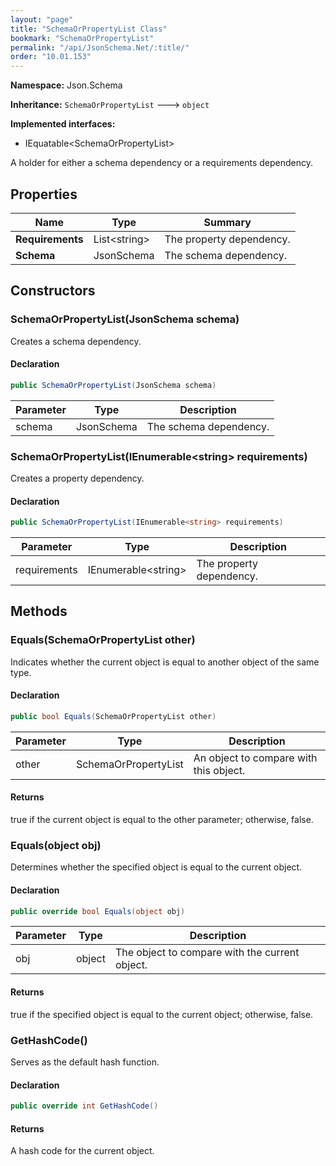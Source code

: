 ```yaml
---
layout: "page"
title: "SchemaOrPropertyList Class"
bookmark: "SchemaOrPropertyList"
permalink: "/api/JsonSchema.Net/:title/"
order: "10.01.153"
---
```

**Namespace:** Json.Schema

**Inheritance:**
`SchemaOrPropertyList`
 🡒 
`object`

**Implemented interfaces:**

- IEquatable\<SchemaOrPropertyList\>

A holder for either a schema dependency or a requirements dependency.

## Properties

| Name | Type | Summary |
|---|---|---|
| **Requirements** | List\<string\> | The property dependency. |
| **Schema** | JsonSchema | The schema dependency. |

## Constructors

### SchemaOrPropertyList(JsonSchema schema)

Creates a schema dependency.

#### Declaration

```c#
public SchemaOrPropertyList(JsonSchema schema)
```

| Parameter | Type | Description |
|---|---|---|
| schema | JsonSchema | The schema dependency. |


### SchemaOrPropertyList(IEnumerable\<string\> requirements)

Creates a property dependency.

#### Declaration

```c#
public SchemaOrPropertyList(IEnumerable<string> requirements)
```

| Parameter | Type | Description |
|---|---|---|
| requirements | IEnumerable\<string\> | The property dependency. |


## Methods

### Equals(SchemaOrPropertyList other)

Indicates whether the current object is equal to another object of the same type.

#### Declaration

```c#
public bool Equals(SchemaOrPropertyList other)
```

| Parameter | Type | Description |
|---|---|---|
| other | SchemaOrPropertyList | An object to compare with this object. |


#### Returns

true if the current object is equal to the <paramref name="other">other</paramref> parameter; otherwise, false.

### Equals(object obj)

Determines whether the specified object is equal to the current object.

#### Declaration

```c#
public override bool Equals(object obj)
```

| Parameter | Type | Description |
|---|---|---|
| obj | object | The object to compare with the current object. |


#### Returns

true if the specified object  is equal to the current object; otherwise, false.

### GetHashCode()

Serves as the default hash function.

#### Declaration

```c#
public override int GetHashCode()
```


#### Returns

A hash code for the current object.

